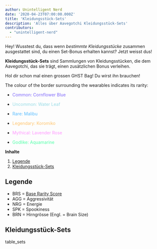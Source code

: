 ```yaml
---
author: Unintelligent Nerd
date: '2020-04-23T07:00:00.000Z'
title: 'Kleidungsstück-Sets'
description: 'Alles über Aavegotchi Kleidungsstück-Sets'
contributors:
  - "unintelligent-nerd"
---
```


Hey! Wusstest du, dass wenn *bestimmte Kleidungsstücke* zusammen ausgestattet sind, du einen Set-Bonus erhalten kannst? Jetzt weisst dus!

**Kleidungsstück-Sets** sind Sammlungen von Kleidungsstücken, die dem Aavegotchi, das sie trägt, einen zusätzlichen Bonus verleihen.

Hol dir schon mal einen grossen GHST Bag! Du wirst ihn brauchen!

The colour of the border surrounding the wearables indicates its rarity:
* <p style="color:#806AFB">Common: Cornflower Blue</p>
* <p style="color:#98DBE5">Uncommon: Water Leaf</p>
* <p style="color:#59BCFF">Rare: Malibu</p>
* <p style="color:#FFC36B">Legendary: Koromiko</p>
* <p style="color:#FF96FF">Mythical: Lavender Rose</p>
* <p style="color:#51FFA8">Godlike: Aquamarine</p>

<div class="contentsBox">

**Inhalte**

<ol>
<li><a href=#key>Legende</a></li>
<li><a href=#wearable-sets>Kleidungsstück-Sets</a></li>
</ol>

</div>

## Legende

* BRS = [Base Rarity Score](/rarity-farming#base-rarity-score)
* AGG = Aggressivität
* NRG = Energie
* SPK = Spookiness
* BRN = Hirngrösse (Engl. = Brain Size)

## Kleidungsstück-Sets

table_sets

